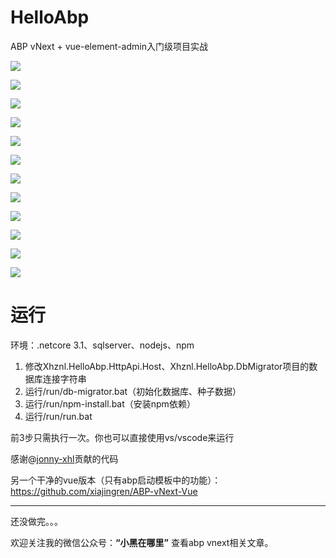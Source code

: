 # HelloAbp
ABP vNext + vue-element-admin入门级项目实战

![](https://img2020.cnblogs.com/blog/610959/202009/610959-20200908130730771-106914331.png)

![](https://img2020.cnblogs.com/blog/610959/202009/610959-20200908130233951-268268971.png)

![](https://img2020.cnblogs.com/blog/610959/202009/610959-20200908130255277-1873811071.png)

![](https://img2020.cnblogs.com/blog/610959/202009/610959-20200908130343127-1874394158.png)

![](https://img2020.cnblogs.com/blog/610959/202009/610959-20200908130309406-801218160.png)

![](https://img2020.cnblogs.com/blog/610959/202009/610959-20200908130532749-1455178314.png)

![](https://img2020.cnblogs.com/blog/610959/202009/610959-20200908130604300-56478296.png)

![](https://img2020.cnblogs.com/blog/610959/202009/610959-20200908130623221-709687019.png)

![](https://img2020.cnblogs.com/blog/610959/202009/610959-20200908130854419-1350587737.png)

![](https://img2020.cnblogs.com/blog/610959/202009/610959-20200915115030501-533846903.png)

![](https://img2020.cnblogs.com/blog/610959/202009/610959-20200915115133845-1938144172.png)

![](https://img2020.cnblogs.com/blog/610959/202009/610959-20200915115229379-610140747.png)

# 运行

环境：.netcore 3.1、sqlserver、nodejs、npm

1. 修改Xhznl.HelloAbp.HttpApi.Host、Xhznl.HelloAbp.DbMigrator项目的数据库连接字符串
2. 运行/run/db-migrator.bat（初始化数据库、种子数据）
3. 运行/run/npm-install.bat（安装npm依赖）
4. 运行/run/run.bat

前3步只需执行一次。你也可以直接使用vs/vscode来运行

感谢@[jonny-xhl](https://github.com/jonny-xhl)贡献的代码

另一个干净的vue版本（只有abp启动模板中的功能）：https://github.com/xiajingren/ABP-vNext-Vue

----

还没做完。。。

欢迎关注我的微信公众号：**“小黑在哪里”** 查看abp vnext相关文章。
